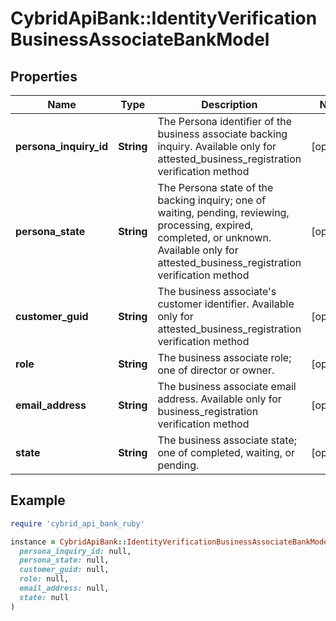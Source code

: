 # CybridApiBank::IdentityVerificationBusinessAssociateBankModel

## Properties

| Name | Type | Description | Notes |
| ---- | ---- | ----------- | ----- |
| **persona_inquiry_id** | **String** | The Persona identifier of the business associate backing inquiry. Available only for attested_business_registration verification method | [optional] |
| **persona_state** | **String** | The Persona state of the backing inquiry; one of waiting, pending, reviewing, processing, expired, completed, or unknown. Available only for attested_business_registration verification method | [optional] |
| **customer_guid** | **String** | The business associate&#39;s customer identifier. Available only for attested_business_registration verification method | [optional] |
| **role** | **String** | The business associate role; one of director or owner. | [optional] |
| **email_address** | **String** | The business associate email address. Available only for business_registration verification method | [optional] |
| **state** | **String** | The business associate state; one of completed, waiting, or pending. | [optional] |

## Example

```ruby
require 'cybrid_api_bank_ruby'

instance = CybridApiBank::IdentityVerificationBusinessAssociateBankModel.new(
  persona_inquiry_id: null,
  persona_state: null,
  customer_guid: null,
  role: null,
  email_address: null,
  state: null
)
```

